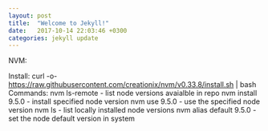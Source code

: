 ```yaml
---
layout: post
title:  "Welcome to Jekyll!"
date:   2017-10-14 22:03:46 +0300
categories: jekyll update
---
```

NVM:

Install: curl -o- https://raw.githubusercontent.com/creationix/nvm/v0.33.8/install.sh | bash
Commands:
nvm ls-remote - list node versions avaialble in repo
nvm install 9.5.0 - install specified node version
nvm use 9.5.0 - use the specified node version
nvm ls - list locally installed node versions
nvm alias default 9.5.0 - set the node default version in system